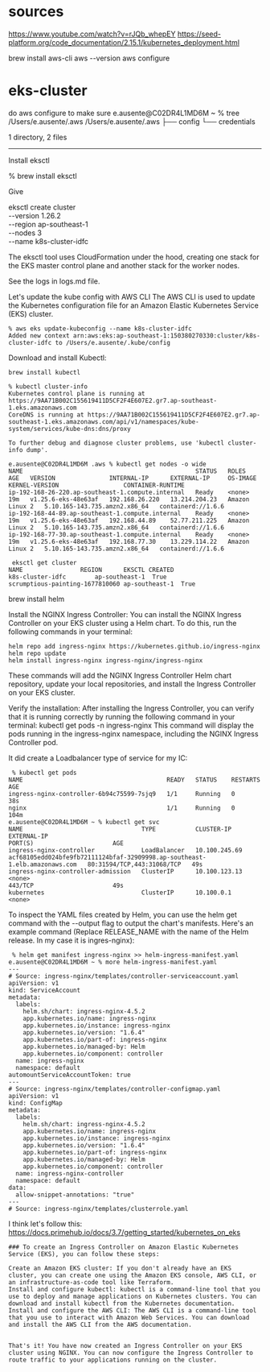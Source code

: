 # sources 
https://www.youtube.com/watch?v=rJQb_whepEY
https://seed-platform.org/code_documentation/2.15.1/kubernetes_deployment.html


brew install aws-cli
aws --version
aws configure

# eks-cluster

do aws configure to make sure
e.ausente@C02DR4L1MD6M ~ % tree /Users/e.ausente/.aws 
/Users/e.ausente/.aws
├── config
└── credentials

1 directory, 2 files

----


Install eksctl

% brew install eksctl

Give 

eksctl create cluster \
  --version 1.26.2 \
  --region ap-southeast-1 \
  --nodes 3 \
  --name k8s-cluster-idfc
  
  The eksctl tool uses CloudFormation under the hood, creating one stack for the EKS master control plane and another stack for the worker nodes.
  
  See the logs in logs.md file. 
  
  
Let's update the kube config with AWS CLI
The AWS CLI is used to update the Kubernetes configuration file for an Amazon Elastic Kubernetes Service (EKS) cluster.
  ```
  % aws eks update-kubeconfig --name k8s-cluster-idfc
Added new context arn:aws:eks:ap-southeast-1:150380270330:cluster/k8s-cluster-idfc to /Users/e.ausente/.kube/config
  ```
  
  
Download and install Kubectl:
```
brew install kubectl
```

```
% kubectl cluster-info
Kubernetes control plane is running at https://9AA71B002C155619411D5CF2F4E607E2.gr7.ap-southeast-1.eks.amazonaws.com
CoreDNS is running at https://9AA71B002C155619411D5CF2F4E607E2.gr7.ap-southeast-1.eks.amazonaws.com/api/v1/namespaces/kube-system/services/kube-dns:dns/proxy

To further debug and diagnose cluster problems, use 'kubectl cluster-info dump'.
```

```
e.ausente@C02DR4L1MD6M .aws % kubectl get nodes -o wide
NAME                                                STATUS   ROLES    AGE   VERSION               INTERNAL-IP      EXTERNAL-IP     OS-IMAGE         KERNEL-VERSION                  CONTAINER-RUNTIME
ip-192-168-26-220.ap-southeast-1.compute.internal   Ready    <none>   19m   v1.25.6-eks-48e63af   192.168.26.220   13.214.204.23   Amazon Linux 2   5.10.165-143.735.amzn2.x86_64   containerd://1.6.6
ip-192-168-44-89.ap-southeast-1.compute.internal    Ready    <none>   19m   v1.25.6-eks-48e63af   192.168.44.89    52.77.211.225   Amazon Linux 2   5.10.165-143.735.amzn2.x86_64   containerd://1.6.6
ip-192-168-77-30.ap-southeast-1.compute.internal    Ready    <none>   19m   v1.25.6-eks-48e63af   192.168.77.30    13.229.114.22   Amazon Linux 2   5.10.165-143.735.amzn2.x86_64   containerd://1.6.6
```
```
 eksctl get cluster
NAME				REGION		EKSCTL CREATED
k8s-cluster-idfc		ap-southeast-1	True
scrumptious-painting-1677810060	ap-southeast-1	True
```

brew install helm

Install the NGINX Ingress Controller: You can install the NGINX Ingress Controller on your EKS cluster using a Helm chart. To do this, run the following commands in your terminal:

```
helm repo add ingress-nginx https://kubernetes.github.io/ingress-nginx
helm repo update
helm install ingress-nginx ingress-nginx/ingress-nginx
```


These commands will add the NGINX Ingress Controller Helm chart repository, update your local repositories, and install the Ingress Controller on your EKS cluster.

Verify the installation: After installing the Ingress Controller, you can verify that it is running correctly by running the following command in your terminal:
kubectl get pods -n ingress-nginx
This command will display the pods running in the ingress-nginx namespace, including the NGINX Ingress Controller pod.


It did create a Loadbalancer type of service for my IC: 

```
 % kubectl get pods 
NAME                                        READY   STATUS    RESTARTS   AGE
ingress-nginx-controller-6b94c75599-7sjq9   1/1     Running   0          38s
nginx                                       1/1     Running   0          104m
e.ausente@C02DR4L1MD6M ~ % kubectl get svc
NAME                                 TYPE           CLUSTER-IP      EXTERNAL-IP                                                                  PORT(S)                      AGE
ingress-nginx-controller             LoadBalancer   10.100.245.69   acf68105edd024bfe9fb72111124bfaf-32909998.ap-southeast-1.elb.amazonaws.com   80:31594/TCP,443:31068/TCP   49s
ingress-nginx-controller-admission   ClusterIP      10.100.123.13   <none>                                                                       443/TCP                      49s
kubernetes                           ClusterIP      10.100.0.1      <none>                                                                       
```

To inspect the YAML files created by Helm, you can use the helm get command with the --output flag to output the chart's manifests. Here's an example command (Replace RELEASE_NAME with the name of the Helm release. In my case it is ingres-nginx):

```
 % helm get manifest ingress-nginx >> helm-ingress-manifest.yaml
e.ausente@C02DR4L1MD6M ~ % more helm-ingress-manifest.yaml 
---
# Source: ingress-nginx/templates/controller-serviceaccount.yaml
apiVersion: v1
kind: ServiceAccount
metadata:
  labels:
    helm.sh/chart: ingress-nginx-4.5.2
    app.kubernetes.io/name: ingress-nginx
    app.kubernetes.io/instance: ingress-nginx
    app.kubernetes.io/version: "1.6.4"
    app.kubernetes.io/part-of: ingress-nginx
    app.kubernetes.io/managed-by: Helm
    app.kubernetes.io/component: controller
  name: ingress-nginx
  namespace: default
automountServiceAccountToken: true
---
# Source: ingress-nginx/templates/controller-configmap.yaml
apiVersion: v1
kind: ConfigMap
metadata:
  labels:
    helm.sh/chart: ingress-nginx-4.5.2
    app.kubernetes.io/name: ingress-nginx
    app.kubernetes.io/instance: ingress-nginx
    app.kubernetes.io/version: "1.6.4"
    app.kubernetes.io/part-of: ingress-nginx
    app.kubernetes.io/managed-by: Helm
    app.kubernetes.io/component: controller
  name: ingress-nginx-controller
  namespace: default
data:
  allow-snippet-annotations: "true"
---
# Source: ingress-nginx/templates/clusterrole.yaml
```

I think let's follow this: 
https://docs.primehub.io/docs/3.7/getting_started/kubernetes_on_eks


```
### To create an Ingress Controller on Amazon Elastic Kubernetes Service (EKS), you can follow these steps:

Create an Amazon EKS cluster: If you don't already have an EKS cluster, you can create one using the Amazon EKS console, AWS CLI, or an infrastructure-as-code tool like Terraform.
Install and configure kubectl: kubectl is a command-line tool that you use to deploy and manage applications on Kubernetes clusters. You can download and install kubectl from the Kubernetes documentation.
Install and configure the AWS CLI: The AWS CLI is a command-line tool that you use to interact with Amazon Web Services. You can download and install the AWS CLI from the AWS documentation.


That's it! You have now created an Ingress Controller on your EKS cluster using NGINX. You can now configure the Ingress Controller to route traffic to your applications running on the cluster.
```
